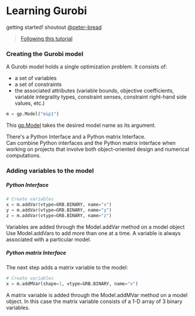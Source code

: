 # Learning Gurobi
 getting started! shoutout [@peter-bread](https://github.com/peter-bread)    
     
> [Following this tutorial](https://support.gurobi.com/hc/en-us/articles/17278438215313-Tutorial-Getting-Started-with-the-Gurobi-Python-API)


### Creating the Gurobi model
A Gurobi model holds a single optimization problem.
It consists of:
- a set of variables
- a set of constraints
- the associated attributes (variable bounds, objective coefficients, variable integrality types, constraint senses, constraint right-hand side values, etc.)

```python
m = gp.Model("mip1")
```
This [gp.Model](https://docs.gurobi.com/projects/optimizer/en/current/reference/python/model.html) takes the desired model name as its argument.

There's a Python Interface and a Python matrix Interface.   
Can combine Python interfaces and the Python matrix interface when working on projects that involve both object-oriented design and numerical computations. 

### Adding variables to the model
##### Python Interface
```python
# Create variables
x = m.addVar(vtype=GRB.BINARY, name="x")
y = m.addVar(vtype=GRB.BINARY, name="y")
z = m.addVar(vtype=GRB.BINARY, name="z")
```
Variables are added through the Model.addVar method on a model object 
Use Model.addVars to add more than one at a time. 
A variable is always associated with a particular model.

##### Python matrix Interface
The next step adds a matrix variable to the model:
```python
# Create variables
x = m.addMVar(shape=3, vtype=GRB.BINARY, name="x")
```
A matrix variable is added through the Model.addMVar method on a model object. 
In this case the matrix variable consists of a 1-D array of 3 binary variables. 





